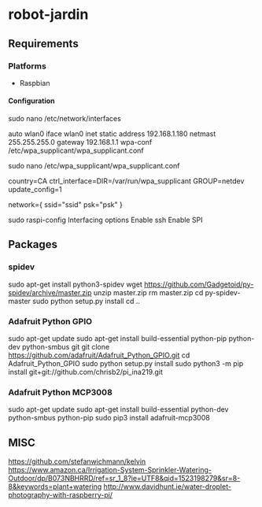 # robot-jardin

## Requirements

### Platforms

- Raspbian

#### Configuration

sudo nano /etc/network/interfaces

auto wlan0
iface wlan0 inet static
  address 192.168.1.180
  netmast 255.255.255.0
  gateway 192.168.1.1
  wpa-conf /etc/wpa_supplicant/wpa_supplicant.conf

sudo nano /etc/wpa_supplicant/wpa_supplicant.conf

country=CA
ctrl_interface=DIR=/var/run/wpa_supplicant GROUP=netdev
update_config=1

network={
    ssid="ssid"
    psk="psk"
}

sudo raspi-config
Interfacing options
Enable ssh
Enable SPI

## Packages

### spidev
sudo apt-get install python3-spidev
wget https://github.com/Gadgetoid/py-spidev/archive/master.zip
unzip master.zip
rm master.zip
cd py-spidev-master
sudo python setup.py install
cd ..

### Adafruit Python GPIO
sudo apt-get update
sudo apt-get install build-essential python-pip python-dev python-smbus git
git clone https://github.com/adafruit/Adafruit_Python_GPIO.git
cd Adafruit_Python_GPIO
sudo python setup.py install
sudo python3 -m pip install git+git://github.com/chrisb2/pi_ina219.git

### Adafruit Python MCP3008
sudo apt-get update
sudo apt-get install build-essential python-dev python-smbus python-pip
sudo pip3 install adafruit-mcp3008

## MISC
https://github.com/stefanwichmann/kelvin
https://www.amazon.ca/Irrigation-System-Sprinkler-Watering-Outdoor/dp/B073NBHRRD/ref=sr_1_8?ie=UTF8&qid=1523198279&sr=8-8&keywords=plant+watering
http://www.davidhunt.ie/water-droplet-photography-with-raspberry-pi/
